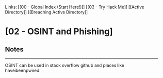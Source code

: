 Links: [[00 - Global Index (Start Here!)]] [[03 - Try Hack Me]] [[Active Directory]] [[Breaching Active Directory]]

# [02 - OSINT and Phishing]
## Notes
---
OSINT can be used in stack overflow github and places like haveibeenpwned
